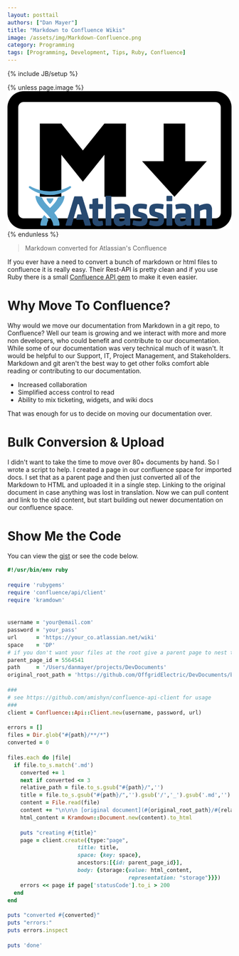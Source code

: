 ```yaml
---
layout: posttail
authors: ["Dan Mayer"]
title: "Markdown to Confluence Wikis"
image: /assets/img/Markdown-Confluence.png
category: Programming
tags: [Programming, Development, Tips, Ruby, Confluence]
---
```

{% include JB/setup %}

{% unless page.image %}
![image DB Schema Changes](/assets/img/Markdown-Confluence.png)
{% endunless %}
> Markdown converted for Atlassian's Confluence


If you ever have a need to convert a bunch of markdown or html files to confluence it is really easy. Their Rest-API is pretty clean and if you use Ruby there is a small [Confluence API gem](https://github.com/amishyn/confluence-api-client) to make it even easier.

# Why Move To Confluence?

Why would we move our documentation from Markdown in a git repo, to Confluence? Well our team is growing and we interact with more and more non developers, who could benefit and contribute to our documentation. While some of our documentation was very technical much of it wasn't. It would be helpful to our Support, IT, Project Management, and Stakeholders. Markdown and git aren't the best way to get other folks comfort	able reading or contributing to our documentation.

* Increased collaboration
* Simplified access control to read
* Ability to mix ticketing, widgets, and wiki docs

That was enough for us to decide on moving our documentation over.
<!--more-->

# Bulk Conversion & Upload

I didn't want to take the time to move over 80+ documents by hand. So
I wrote a script to help. I created a page in our confluence space for
imported docs. I set that as a parent page and then just converted all
of the Markdown to HTML and uploaded it in a single step. Linking to
the original document in case anything was lost in translation. Now we
can pull content and link to the old content, but start building out
newer documentation on our confluence space.


# Show Me the Code

You can view the [gist](https://gist.githubusercontent.com/danmayer/9629fa62e8e855472f5dc7dda1ac29bc/raw/fcfdcfbbede3675121b33855b0278a85b3bf0a71/markdown_to_confluence.rb) or see the code below.

```ruby
#!/usr/bin/env ruby

require 'rubygems'
require 'confluence/api/client'
require 'kramdown'


username = 'your@email.com'
password = 'your_pass'
url      = 'https://your_co.atlassian.net/wiki'
space    = 'DP'
# if you don't want your files at the root give a parent page to nest them under
parent_page_id = 5564541
path     = '/Users/danmayer/projects/DevDocuments'
original_root_path = 'https://github.com/OffgridElectric/DevDocuments/blob/master'

###
# see https://github.com/amishyn/confluence-api-client for usage
###
client = Confluence::Api::Client.new(username, password, url)

errors = []
files = Dir.glob("#{path}/**/*")
converted = 0

files.each do |file|
  if file.to_s.match('.md')
    converted += 1
    next if converted <= 3
    relative_path = file.to_s.gsub("#{path}/",'')
    title = file.to_s.gsub("#{path}/",'').gsub('/','_').gsub('.md','')
    content = File.read(file)
    content += "\n\n\n [original document](#{original_root_path}/#{relative_path})"
    html_content = Kramdown::Document.new(content).to_html

    puts "creating #{title}"
    page = client.create({type:"page",
                      title: title,
                      space: {key: space},
                      ancestors:[{id: parent_page_id}],
                      body: {storage:{value: html_content,
                                      representation: "storage"}}})
    errors << page if page['statusCode'].to_i > 200
  end
end

puts "converted #{converted}"
puts "errors:"
puts errors.inspect

puts 'done'
```
